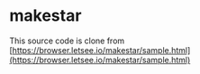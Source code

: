 # makestar

This source code is clone from [https://browser.letsee.io/makestar/sample.html](https://browser.letsee.io/makestar/sample.html)
